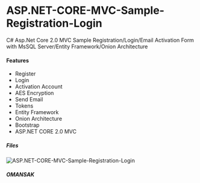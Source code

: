 # ASP.NET-CORE-MVC-Sample-Registration-Login
C# Asp.Net Core 2.0 MVC Sample Registration/Login/Email Activation Form with MsSQL Server/Entity Framework/Onion Architecture
#### Features
* Register
* Login
* Activation Account
* AES Encryption
* Send Email
* Tokens
* Entity Framework
* Onion Architecture
* Bootstrap
* ASP.NET CORE 2.0 MVC

##### Files
![ASP.NET-CORE-MVC-Sample-Registration-Login](https://github.com/omansak/Spring-MVC-Sample-Registration-MsSQL/blob/master/Images/1.PNG "Main")

##### OMANSAK

